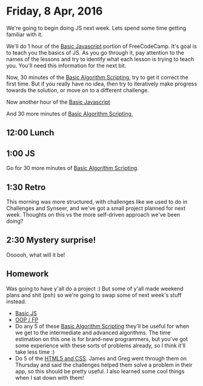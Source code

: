 Friday,  8 Apr, 2016
====================

We're going to begin doing JS next week.
Lets spend some time getting familiar with it.

We'll do 1 hour of the
[Basic Javascript](https://www.freecodecamp.com/map#nested-collapseBasicJavaScript)
portion of FreeCodeCamp. It's goal is to teach you the basics of JS.
As you go through it, pay attention to the names of the lessons and
try to identify what each lesson is trying to teach you.
You'll need this information for the next bit.

Now, 30 minutes of the
[Basic Algorithm Scripting](https://www.freecodecamp.com/map#nested-collapseBasicAlgorithmScripting),
try to get it correct the first time.
But if you really have no idea, then try to iteratively make progress towards the solution,
or move on to a different challenge.

Now another hour of the [Basic Javascript](https://www.freecodecamp.com/map#nested-collapseBasicJavaScript)

And 30 more minutes of
[Basic Algorithm Scripting](https://www.freecodecamp.com/map#nested-collapseBasicAlgorithmScripting),


12:00 Lunch
-----------

1:00 JS
-------

Go for 30 more minutes of [Basic Algorithm Scripting](https://www.freecodecamp.com/map#nested-collapseBasicAlgorithmScripting).

1:30 Retro
----------

This morning was more structured, with challenges like we used to do in Challenges and Synseer,
and we've got a small project planned for next week. Thoughts on this vs the more self-driven
approach we've been doing?

2:30 Mystery surprise!
----------------------

Oooooh, what will it be!


Homework
--------

Was going to have y'all do a project :)
But some of y'all made weekend plans and shit (psh)
so we're going to swap some of next week's stuff instead.

* [Basic JS](https://www.freecodecamp.com/map#nested-collapseBasicJavaScript)
* [OOP / FP](https://www.freecodecamp.com/map#nested-collapseObjectOrientedandFunctionalProgramming)
* Do any 5 of these [Basic Algorithm Scripting](https://www.freecodecamp.com/map#nested-collapseBasicAlgorithmScripting)
  they'll be useful for when we get to the intermediate and advanced algorithms.
  The time estimation on this one is for brand-new programmers, but you've got
  some experience with these sorts of problems already, so I think it'll take less time :)
* Do 5 of the [HTML5 and CSS](https://www.freecodecamp.com/map#nested-collapseHTML5andCSS).
  James and Greg went through them on Thursday and said the challenges
  helped them solve a problem in their app, so this should be pretty useful.
  I also learned some cool things when I sat down with them!

